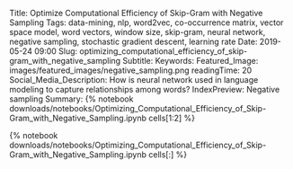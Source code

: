Title: Optimize Computational Efficiency of Skip-Gram with Negative Sampling
Tags: data-mining, nlp, word2vec, co-occurrence matrix, vector space model, word vectors, window size, skip-gram, neural network, negative sampling, stochastic gradient descent, learning rate
Date: 2019-05-24 09:00
Slug: optimizing_computational_efficiency_of_skip-gram_with_negative_sampling
Subtitle:
Keywords: 
Featured_Image: images/featured_images/negative_sampling.png
readingTime: 20
Social_Media_Description: How is neural network used in language modeling to capture relationships among words?
IndexPreview: Negative sampling
Summary: {% notebook downloads/notebooks/Optimizing_Computational_Efficiency_of_Skip-Gram_with_Negative_Sampling.ipynb cells[1:2] %}

{% notebook downloads/notebooks/Optimizing_Computational_Efficiency_of_Skip-Gram_with_Negative_Sampling.ipynb cells[:] %}